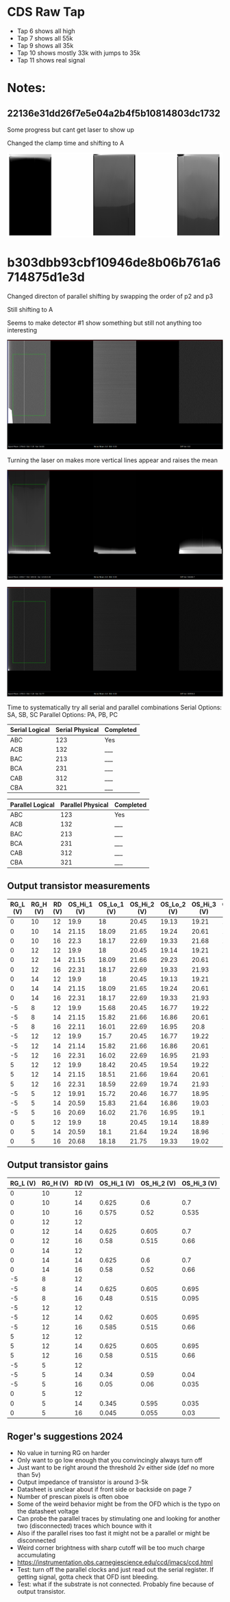 # CDS Raw Tap

- Tap 6 shows all high
- Tap 7 shows all 55k
- Tap 9 shows all 35k
- Tap 10 shows mostly 33k with jumps to 35k
- Tap 11 shows real signal

# Notes:

## 22136e31dd26f7e5e04a2b4f5b10814803dc1732

Some progress but cant get laser to show up

Changed the clamp time and shifting to A

![alt text](../images/22136e31dd26f7e5e04a2b4f5b10814803dc1732_1.png "No Laser")

# b303dbb93cbf10946de8b06b761a6714875d1e3d

Changed directon of parallel shifting by swapping the order of p2 and p3

Still shifting to A

Seems to make detector #1 show something but still not anything too interesting

![alt text](../images/b303dbb93cbf10946de8b06b761a6714875d1e3d_1.png "Parallel other direction")

Turning the laser on makes more vertical lines appear and raises the mean

![alt text](../images/b303dbb93cbf10946de8b06b761a6714875d1e3d_2_laser.png "Parallel other direction with laser")

![alt text](../images/b303dbb93cbf10946de8b06b761a6714875d1e3d_2_nolaser.png "Parallel other direction without laser")


Time to systematically try all serial and parallel combinations
Serial Options: SA, SB, SC
Parallel Options: PA, PB, PC

| Serial Logical | Serial Physical |  Completed  |
|----------------|-----------------|-------------|
| ABC            | 123             |  Yes        |
| ACB            | 132             |  ___        |
| BAC            | 213             |  ___        |
| BCA            | 231             |  ___        |
| CAB            | 312             |  ___        |
| CBA            | 321             |  ___        |

| Parallel Logical | Parallel Physical |  Completed  |
|------------------|-------------------|-------------|
| ABC              | 123               |  Yes        |
| ACB              | 132               |  ___        |
| BAC              | 213               |  ___        |
| BCA              | 231               |  ___        |
| CAB              | 312               |  ___        |
| CBA              | 321               |  ___        |

## Output transistor measurements
| RG_L (V) | RG_H (V) | RD (V) | OS_Hi_1 (V) | OS_Lo_1 (V) | OS_Hi_2 (V) | OS_Lo_2 (V) | OS_Hi_3 (V) | OS_Lo_3 (V) |
|----------|----------|--------|-------------|-------------|-------------|-------------|-------------|-------------|
|        0 |       10 |     12 |        19.9 |          18 |       20.45 |       19.13 |       19.21 |       16.09 |
|        0 |       10 |     14 |       21.15 |       18.09 |       21.65 |       19.24 |       20.61 |       16.12 |
|        0 |       10 |     16 |        22.3 |       18.17 |       22.69 |       19.33 |       21.68 |       16.15 |
|        0 |       12 |     12 |        19.9 |          18 |       20.45 |       19.14 |       19.21 |       16.03 |
|        0 |       12 |     14 |       21.15 |       18.09 |       21.66 |       29.23 |       20.61 |       16.09 |
|        0 |       12 |     16 |       22.31 |       18.17 |       22.69 |       19.33 |       21.93 |       16.14 |
|        0 |       14 |     12 |        19.9 |          18 |       20.45 |       19.13 |       19.21 |       16.09 |
|        0 |       14 |     14 |       21.15 |       18.09 |       21.65 |       19.24 |       20.61 |       16.07 |
|        0 |       14 |     16 |       22.31 |       18.17 |       22.69 |       19.33 |       21.93 |       16.13 |
|       -5 |        8 |     12 |        19.9 |       15.68 |       20.45 |       16.77 |       19.22 |       14.74 |
|       -5 |        8 |     14 |       21.15 |       15.82 |       21.66 |       16.86 |       20.61 |       14.79 |
|       -5 |        8 |     16 |       22.11 |       16.01 |       22.69 |       16.95 |        20.8 |       14.84 |
|       -5 |       12 |     12 |        19.9 |        15.7 |       20.45 |       16.77 |       19.22 |       14.74 |
|       -5 |       12 |     14 |       21.14 |       15.82 |       21.66 |       16.86 |       20.61 |       14.79 |
|       -5 |       12 |     16 |       22.31 |       16.02 |       22.69 |       16.95 |       21.93 |       14.84 |
|        5 |       12 |     12 |        19.9 |       18.42 |       20.45 |       19.54 |       19.22 |       16.56 |
|        5 |       12 |     14 |       21.15 |       18.51 |       21.66 |       19.64 |       20.61 |       16.59 |
|        5 |       12 |     16 |       22.31 |       18.59 |       22.69 |       19.74 |       21.93 |       16.61 |
|       -5 |        5 |     12 |       19.91 |       15.72 |       20.46 |       16.77 |       18.95 |       14.75 |
|       -5 |        5 |     14 |       20.59 |       15.83 |       21.64 |       16.86 |       19.03 |       14.79 |
|       -5 |        5 |     16 |       20.69 |       16.02 |       21.76 |       16.95 |        19.1 |       14.84 |
|        0 |        5 |     12 |        19.9 |          18 |       20.45 |       19.14 |       18.89 |       16.09 |
|        0 |        5 |     14 |       20.59 |        18.1 |       21.64 |       19.24 |       18.96 |       16.16 |
|        0 |        5 |     16 |       20.68 |       18.18 |       21.75 |       19.33 |       19.02 |       16.22 |

## Output transistor gains
| RG_L (V) | RG_H (V) | RD (V) | OS_Hi_1 (V) | OS_Hi_2 (V) | OS_Hi_3 (V) |
|----------|----------|--------|-------------|-------------|-------------|
|        0 |       10 |     12 |             |             |             |
|        0 |       10 |     14 |       0.625 |         0.6 |         0.7 |
|        0 |       10 |     16 |       0.575 |        0.52 |       0.535 |
|        0 |       12 |     12 |             |             |             |
|        0 |       12 |     14 |       0.625 |       0.605 |         0.7 |
|        0 |       12 |     16 |        0.58 |       0.515 |        0.66 |
|        0 |       14 |     12 |             |             |             |
|        0 |       14 |     14 |       0.625 |         0.6 |         0.7 |
|        0 |       14 |     16 |        0.58 |        0.52 |        0.66 |
|       -5 |        8 |     12 |             |             |             |
|       -5 |        8 |     14 |       0.625 |       0.605 |       0.695 |
|       -5 |        8 |     16 |        0.48 |       0.515 |       0.095 |
|       -5 |       12 |     12 |             |             |             |
|       -5 |       12 |     14 |        0.62 |       0.605 |       0.695 |
|       -5 |       12 |     16 |       0.585 |       0.515 |        0.66 |
|        5 |       12 |     12 |             |             |             |
|        5 |       12 |     14 |       0.625 |       0.605 |       0.695 |
|        5 |       12 |     16 |        0.58 |       0.515 |        0.66 |
|       -5 |        5 |     12 |             |             |             |
|       -5 |        5 |     14 |        0.34 |        0.59 |        0.04 |
|       -5 |        5 |     16 |        0.05 |        0.06 |       0.035 |
|        0 |        5 |     12 |             |             |             |
|        0 |        5 |     14 |       0.345 |       0.595 |       0.035 |
|        0 |        5 |     16 |       0.045 |       0.055 |        0.03 |

## Roger's suggestions 2024
- No value in turning RG on harder
- Only want to go low enough that you convincingly always turn off
- Just want to be right around the threshold 2v either side (def no more than 5v)
- Output impedance of transistor is around 3-5k
- Datasheet is unclear about if front side or backside on page 7
- Number of prescan pixels is often oboe
- Some of the weird behavior might be from the OFD which is the typo on the datasheet voltage
- Can probe the parallel traces by stimulating one and looking for another two (disconnected) traces which bounce with it
- Also if the parallel rises too fast it might not be a parallel or might be disconnected
- Weird corner brightness with sharp cutoff will be too much charge accumulating
- https://instrumentation.obs.carnegiescience.edu/ccd/imacs/ccd.html
- Test: turn off the parallel clocks and just read out the serial register. If getting signal, gotta check that OFD isnt bleeding.
- Test: what if the substrate is not connected. Probably fine because of output transistor.
